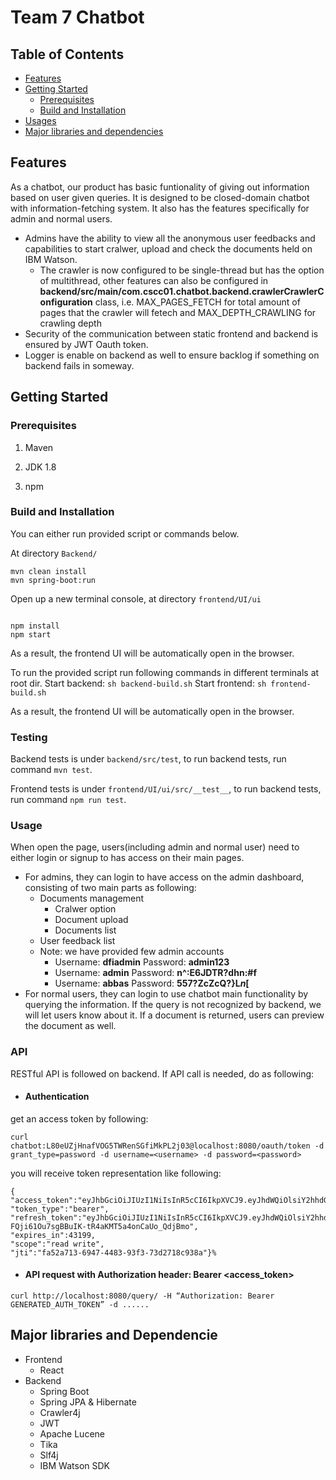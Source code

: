 # Team 7 Chatbot

## Table of Contents

- [Features](#features)
- [Getting Started](#getting-started)
  - [Prerequisites](#prerequisites)
  - [Build and Installation](#build-and-installation)
- [Usages](#usage)
- [Major libraries and dependencies](#major-libraries-and-dependencie)

## Features

As a chatbot, our product has basic funtionality of giving out information based on user given queries. It is designed to be closed-domain chatbot with information-fetching system. It also has the features specifically for admin and normal users.


*  Admins have the ability to view all the anonymous user feedbacks and capabilities to start cralwer, upload and check the documents held on IBM Watson. 
    *  The crawler is now configured to be single-thread but has the option of multithread, other features can also be configured in __backend/src/main/com.cscc01.chatbot.backend.crawlerCrawlerConfiguration__ class, i.e. MAX_PAGES_FETCH for total amount of pages that the crawler will fetech and MAX_DEPTH_CRAWLING for crawling depth
*  Security of the communication between static frontend and backend is ensured by JWT Oauth token.
*  Logger is enable on backend as well to ensure backlog if something on backend fails in someway.


## Getting Started

### Prerequisites

1. Maven

2. JDK 1.8

3. npm

### Build and Installation
You can either run provided script or commands below.

At directory `Backend/` 
```
mvn clean install
mvn spring-boot:run
```
Open up a new terminal console, at directory `frontend/UI/ui` 
```

npm install
npm start
```
As a result, the frontend UI will be automatically open in the browser.

To run the provided script run following commands in different terminals at root dir.
Start backend:
``
sh backend-build.sh
``
Start frontend:
``
sh frontend-build.sh
``

As a result, the frontend UI will be automatically open in the browser.

### Testing
Backend tests is under `backend/src/test`, to run backend tests, run command `mvn test`.

Frontend tests is under `frontend/UI/ui/src/__test__`, to run backend tests, run command `npm run test`.

### Usage

When open the page, users(including admin and normal user) need to either login or signup to has access on their main pages.


*  For admins, they can login to have access on the admin dashboard, consisting of two main parts as following:
    *  Documents management
        *  Cralwer option
        *  Document upload
        *  Documents list
    *  User feedback list
    *  Note: we have provided few admin accounts
        *  Username: __dfiadmin__ Password: __admin123__
        *  Username: __admin__ Password: __n^:E6JDTR?dhn:#f__
        *  Username: __abbas__ Password: __557?ZcZcQ?}L$n$[__
*  For normal users, they can login to use chatbot main functionality by querying the information. If the query is not recognized by backend, we will let users know about it. If a document is returned, users can preview the document as well.

### API
RESTful API is followed on backend. If API call is needed, do as following:

* #### Authentication

get an access token by following:
```
curl chatbot:L80eUZjHnafVOG5TWRenSGfiMkPL2j03@localhost:8080/oauth/token -d grant_type=password -d username=<username> -d password=<password>
```
you will receive token representation like following:
```
{
"access_token":"eyJhbGciOiJIUzI1NiIsInR5cCI6IkpXVCJ9.eyJhdWQiOlsiY2hhdGJvdFJlc3RBcGkiXSwidXNlcl9uYW1lIjoiYWRtaW4iLCJzY29wZSI6WyJyZWFkIiwid3JpdGUiXSwiZXhwIjoxNTYyODM5NzkyLCJhdXRob3JpdGllcyI6WyJBRE1JTiJdLCJqdGkiOiJmYTUyYTcxMy02OTQ3LTQ0ODMtOTNmMy03M2QyNzE4YzkzOGEiLCJjbGllbnRfaWQiOiJjaGF0Ym90In0.J85XvcjXP0qdBAGEcKEGrkAb29KdQ_b49fENKtaqciA",
"token_type":"bearer",
"refresh_token":"eyJhbGciOiJIUzI1NiIsInR5cCI6IkpXVCJ9.eyJhdWQiOlsiY2hhdGJvdFJlc3RBcGkiXSwidXNlcl9uYW1lIjoiYWRtaW4iLCJzY29wZSI6WyJyZWFkIiwid3JpdGUiXSwiYXRpIjoiZmE1MmE3MTMtNjk0Ny00NDgzLTkzZjMtNzNkMjcxOGM5MzhhIiwiZXhwIjoxNTY1Mzg4NTkyLCJhdXRob3JpdGllcyI6WyJBRE1JTiJdLCJqdGkiOiIxODJiNzgwYi1jNmI2LTRiYjgtYjk0Mi00OTY5ZjQ3YmQxOGEiLCJjbGllbnRfaWQiOiJjaGF0Ym90In0.wV-FQji61Ou7sgBBuIK-tR4aKMT5a4onCaUo_QdjBmo",
"expires_in":43199,
"scope":"read write",
"jti":"fa52a713-6947-4483-93f3-73d2718c938a"}%
```

* #### API request with Authorization header: Bearer <access_token>
```
curl http://localhost:8080/query/ -H “Authorization: Bearer GENERATED_AUTH_TOKEN” -d ......
```

## Major libraries and Dependencie

* Frontend
    * React
* Backend
    * Spring Boot
    * Spring JPA & Hibernate
    * Crawler4j
    * JWT
    * Apache Lucene
    * Tika
    * Slf4j
    * IBM Watson SDK
